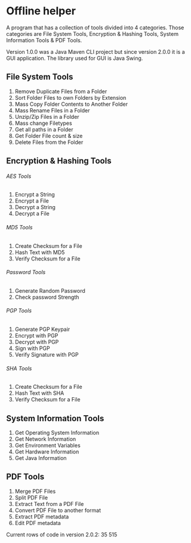 # Offline helper

A program that has a collection of tools divided into 4 categories. Those categories are File System Tools, Encryption & Hashing Tools, System Information Tools & PDF Tools. 

Version 1.0.0 was a Java Maven CLI project but since version 2.0.0 it is a GUI application. The library used for GUI is Java Swing. 

## File System Tools

1. Remove Duplicate Files from a Folder
2. Sort Folder Files to own Folders by Extension
3. Mass Copy Folder Contents to Another Folder
4. Mass Rename Files in a Folder
5. Unzip/Zip Files in a Folder
6. Mass change Filetypes
7. Get all paths in a Folder
8. Get Folder File count & size
9. Delete Files from the Folder

## Encryption & Hashing Tools

###### AES Tools

1. Encrypt a String
2. Encrypt a File
3. Decrypt a String
4. Decrypt a File

###### MD5 Tools

1. Create Checksum for a File
2. Hash Text with MD5
3. Verify Checksum for a File

###### Password Tools

1. Generate Random Password
2. Check password Strength

###### PGP Tools

1. Generate PGP Keypair
2. Encrypt with PGP
3. Decrypt with PGP
4. Sign with PGP
5. Verify Signature with PGP

###### SHA Tools

1. Create Checksum for a File
2. Hash Text with SHA
3. Verify Checksum for a File

## System Information Tools

1. Get Operating System Information
2. Get Network Information
3. Get Environment Variables
4. Get Hardware Information
5. Get Java Information

## PDF Tools

1. Merge PDF Files
2. Split PDF File
3. Extract Text from a PDF File
4. Convert PDF File to another format
5. Extract PDF metadata
6. Edit PDF metadata

Current rows of code in version 2.0.2: 35 515

